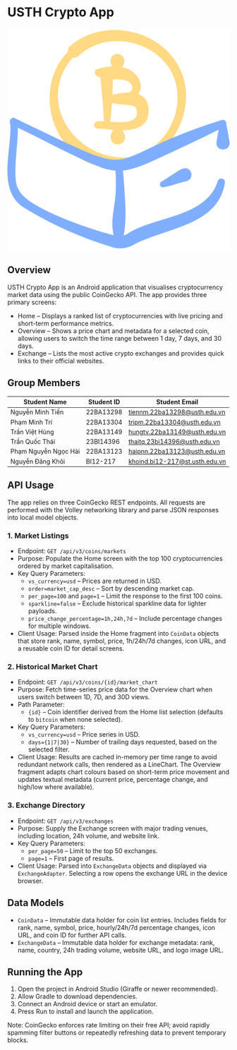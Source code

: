 # USTH Crypto App
![app_logo.png](app/src/main/res/drawable/app_logo.png)
## Overview
USTH Crypto App is an Android application that visualises cryptocurrency market data using the public CoinGecko API. The app provides three primary screens:

- Home – Displays a ranked list of cryptocurrencies with live pricing and short-term performance metrics.
- Overview – Shows a price chart and metadata for a selected coin, allowing users to switch the time range between 1 day, 7 days, and 30 days.
- Exchange – Lists the most active crypto exchanges and provides quick links to their official websites.


## Group Members
| Student Name            | Student ID | Student Email                  |
|-------------------------|------------|------------------------------  |
| Nguyễn Minh Tiến        | 22BA13298  | tiennm.22ba13298@usth.edu.vn   |
| Phạm Minh Trí           | 22BA13304  | tripm.22ba13304@usth.edu.vn    |
| Trần Việt Hùng          | 22BA13149  | hungtv.22ba13149@usth.edu.vn   |
| Trần Quốc Thái          | 23BI14396  | thaitq.23bi14396@usth.edu.vn   |
| Phạm Nguyễn Ngọc Hải    | 22BA13123  | haipnn.22ba13123@usth.edu.vn   |
| Nguyễn Đăng Khôi        | BI12-217   | khoind.bi12-217@st.usth.edu.vn |

## API Usage
The app relies on three CoinGecko REST endpoints. All requests are performed with the Volley networking library and parse JSON responses into local model objects.

### 1. Market Listings
- Endpoint: `GET /api/v3/coins/markets`
- Purpose: Populate the Home screen with the top 100 cryptocurrencies ordered by market capitalisation.
- Key Query Parameters:
  - `vs_currency=usd` – Prices are returned in USD.
  - `order=market_cap_desc` – Sort by descending market cap.
  - `per_page=100` and `page=1` – Limit the response to the first 100 coins.
  - `sparkline=false` – Exclude historical sparkline data for lighter payloads.
  - `price_change_percentage=1h,24h,7d` – Include percentage changes for multiple windows.
- Client Usage: Parsed inside the Home fragment into `CoinData` objects that store rank, name, symbol, price, 1h/24h/7d changes, icon URL, and a reusable coin ID for detail screens.

### 2. Historical Market Chart
- Endpoint: `GET /api/v3/coins/{id}/market_chart`
- Purpose: Fetch time-series price data for the Overview chart when users switch between 1D, 7D, and 30D views.
- Path Parameter:
  - `{id}` – Coin identifier derived from the Home list selection (defaults to `bitcoin` when none selected).
- Key Query Parameters:
  - `vs_currency=usd` – Price series in USD.
  - `days={1|7|30}` – Number of trailing days requested, based on the selected filter.
- Client Usage: Results are cached in-memory per time range to avoid redundant network calls, then rendered as a LineChart. The Overview fragment adapts chart colours based on short-term price movement and updates textual metadata (current price, percentage change, and high/low where available).

### 3. Exchange Directory
- Endpoint: `GET /api/v3/exchanges`
- Purpose: Supply the Exchange screen with major trading venues, including location, 24h volume, and website link.
- Key Query Parameters:
  - `per_page=50` – Limit to the top 50 exchanges.
  - `page=1` – First page of results.
- Client Usage: Parsed into `ExchangeData` objects and displayed via `ExchangeAdapter`. Selecting a row opens the exchange URL in the device browser.

## Data Models
- `CoinData` – Immutable data holder for coin list entries. Includes fields for rank, name, symbol, price, hourly/24h/7d percentage changes, icon URL, and coin ID for further API calls.
- `ExchangeData` – Immutable data holder for exchange metadata: rank, name, country, 24h trading volume, website URL, and logo image URL.

## Running the App
1. Open the project in Android Studio (Giraffe or newer recommended).
2. Allow Gradle to download dependencies.
3. Connect an Android device or start an emulator.
4. Press Run to install and launch the application.

Note: CoinGecko enforces rate limiting on their free API; avoid rapidly spamming filter buttons or repeatedly refreshing data to prevent temporary blocks.
